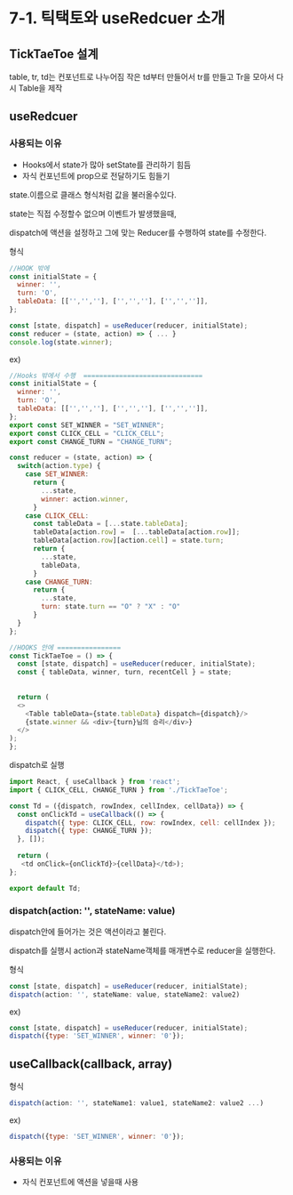 # 7-1. 틱택토와 useRedcuer 소개

## TickTaeToe 설계
table, tr, td는 컨포넌트로 나누어짐
작은 td부터 만들어서 tr를 만들고 Tr을 모아서 다시 Table을 제작

## useRedcuer
### 사용되는 이유
-  Hooks에서 state가 많아 setState를 관리하기 힘듬
- 자식 컨포넌트에 prop으로 전달하기도 힘들기

state.이름으로 클래스 형식처럼 값을 불러올수있다.

state는 직접 수정할수 없으며 이벤트가 발생했을때, 

dispatch에 액션을 설정하고 그에 맞는 Reducer를 수행하여 state를 수정한다.

형식
```javascript
//HOOK 밖에
const initialState = {
  winner: '',
  turn: 'O',
  tableData: [['','',''], ['','',''], ['','','']],
};

const [state, dispatch] = useReducer(reducer, initialState);
const reducer = (state, action) => { ... }
console.log(state.winner);
```
ex)
```javascript
//Hooks 밖에서 수행  ==============================
const initialState = {
  winner: '',
  turn: 'O',
  tableData: [['','',''], ['','',''], ['','','']],
};
export const SET_WINNER = "SET_WINNER";
export const CLICK_CELL = "CLICK_CELL";
export const CHANGE_TURN = "CHANGE_TURN";

const reducer = (state, action) => {
  switch(action.type) {
    case SET_WINNER:
      return {
        ...state,
        winner: action.winner,
      }
    case CLICK_CELL:
      const tableData = [...state.tableData];
      tableData[action.row] =  [...tableData[action.row]];
      tableData[action.row][action.cell] = state.turn;
      return {
        ...state,
        tableData,
      } 
    case CHANGE_TURN:
      return {
        ...state,
        turn: state.turn == "O" ? "X" : "O"
      }
  }
};

//HOOKS 안에 ================
const TickTaeToe = () => {
  const [state, dispatch] = useReducer(reducer, initialState);
  const { tableData, winner, turn, recentCell } = state;
  
  
  return (
  <>
    <Table tableData={state.tableData} dispatch={dispatch}/>
    {state.winner && <div>{turn}님의 승리</div>}
  </>
);
};
```
dispatch로 실행
```javascript
import React, { useCallback } from 'react';
import { CLICK_CELL, CHANGE_TURN } from './TickTaeToe';

const Td = ({dispatch, rowIndex, cellIndex, cellData}) => {
  const onClickTd = useCallback(() => {
    dispatch({ type: CLICK_CELL, row: rowIndex, cell: cellIndex });
    dispatch({ type: CHANGE_TURN });
  }, []);
  
  return (
   <td onClick={onClickTd}>{cellData}</td>);
};

export default Td;
```


### dispatch(action: '', stateName: value)
dispatch안에 들어가는 것은 액션이라고 불린다.

dispatch를 실행시 action과 stateName객체를 매개변수로 reducer을 실행한다.

형식
```javascript
const [state, dispatch] = useReducer(reducer, initialState);
dispatch(action: '', stateName: value, stateName2: value2)
```
ex)
```javascript
const [state, dispatch] = useReducer(reducer, initialState);
dispatch({type: 'SET_WINNER', winner: '0'});
```


## useCallback(callback, array)
형식
```javascript
dispatch(action: '', stateName1: value1, stateName2: value2 ...)
```
ex)
```javascript
dispatch({type: 'SET_WINNER', winner: '0'});
```

### 사용되는 이유
- 자식 컨포넌트에  액션을 넣을때 사용
